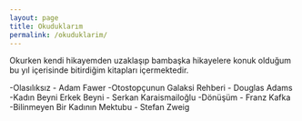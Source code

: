 ```yaml
---
layout: page
title: Okuduklarım
permalink: /okuduklarim/
---
```


Okurken kendi hikayemden uzaklaşıp bambaşka hikayelere konuk olduğum bu yıl içerisinde bitirdiğim kitapları içermektedir.
  
  
  -Olasılıksız - Adam Fawer
  -Otostopçunun Galaksi Rehberi - Douglas Adams
  -Kadın Beyni Erkek Beyni - Serkan Karaismailoğlu 
  -Dönüşüm - Franz Kafka 
  -Bilinmeyen Bir Kadının Mektubu - Stefan Zweig
   

